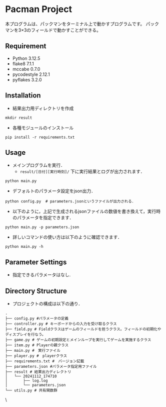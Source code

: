 # Pacman Project

本プログラムは、パックマンをターミナル上で動かすプログラムです。
パックマンを3×3のフィールドで動かすことができる。

## Requirement
- Python 3.12.5
- flake8 7.1.1
- mccabe 0.7.0
- pycodestyle 2.12.1
- pyflakes 3.2.0

## Installation
- 結果出力用ディレクトリを作成
```shell
mkdir result
```
- 各種モジュールのインストール
```shell
pip install -r requirements.txt
```


## Usage
- メインプログラムを実行．
  - `result/[日付][実行時刻]/` 下に実行結果とログが出力されます．
```shell
python main.py
```
- デフォルトのパラメータ設定をjson出力．
```shell
python config.py  # parameters.jsonというファイルが出力される．
```
- 以下のように，上記で生成されるjsonファイルの数値を書き換えて，実行時のパラメータを指定できます．
```shell
python main.py -p parameters.json
```
- 詳しいコマンドの使い方は以下のように確認できます．
```shell
python main.py -h
```


## Parameter Settings

- 指定できるパラメータはなし.

## Directory Structure
- プロジェクトの構成は以下の通り．
```shell
.
├── config.py #パラメータの定義
├── controller.py # キーボードからの入力を受け取るクラス
├── field.py # Fieldクラスはゲームのフィールドを担うクラス。フィールドの初期化やディスプレイを行なう。
├── game.py # ゲームの初期設定とメインループを実行してゲームを実施するクラス
├── item.py # Playerの親クラス
├── main.py #　実行ファイル
├── player.py #　playerクラス
├── requirements.txt #　バージョン記載
├── parameters.json #パラメータ指定用ファイル
├── result # 結果出力ディレクトリ
│   └── 20241112_174710
│       ├── log.log
│       └── parameters.json
└── utils.py # 共有関数群
```
\